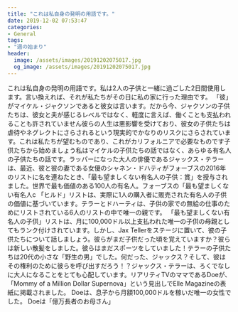 ```yaml
---
title: "これは私自身の発明の用語です。"
date: 2019-12-02 07:53:47
categories:
- General
tags:
- "週の始まり"
header:
  image: /assets/images/20191202075017.jpg
  og_image: /assets/images/20191202075017.jpg
---
```


これは私自身の発明の用語です。私は2人の子供と一緒に過ごした2日間使用します。言い換えれば、それが私たちがその日に私の家に行った理由です。 「彼」がマイケル・ジャクソンであると彼女は言います。だから今、ジャクソンの子供たちは、彼女と夫が感じるレベルではなく、軽度に言えば、働くことも支払われることも許されていません彼らの人生は悪影響を受けており、彼女の子供たちは虐待やネグレクトにさらされるという現実的でかなりのリスクにさらされています。これは私たちが望むものであり、これがカリフォルニアで必要なものです子供たちから始めましょう私はマイケルの子供たちの話ではなく、あらゆる有名人の子供たちの話です。ラッパーになった大人の俳優であるジャックス・テラーは、最近、彼と彼の妻である女優のシャネン・ドハティがフォーブスの2016年のリストに名を連ねたとき、「最も望ましくない有名人の子供：賞」を授与されました。世界で最も価値のある100人の有名人。フォーブスの「最も望ましくない有名人c 「ヒルド」リストは、実際に1人の購入者に販売された有名人の子供の価値に基づいています。テラーとドハーティは、子供の家での無給の仕事のためにリストされている6人のリストの中で唯一の親です。 「最も望ましくない有名人の子供」リストは、月に100,000ドル以上支払われた唯一の子供の母親としてもランク付けされています。しかし、Jax Tellerをステージに置いて、彼の子供たちについて話しましょう。彼らがまだ子供だった頃を覚えていますか？彼らは新しい散髪をしました。彼らはまだスポーツをしていました！テラーの子供たちは20代の小さな「野生の男」でした。何だった、ジャックス？そして、彼はその権利のために彼らを呼び出すだろう！？ジャックス・テラーは、ろくでなしに大人になることをとても心配しています。リアリティTVのママであるDoeが、「Mommy of a Million Dollar Supernova」という見出しでElle Magazineの表紙に掲載されました。 Doeは、息子から月額100,000ドルを稼いだ唯一の女性でした。 Doeは「億万長者のお母さん」
